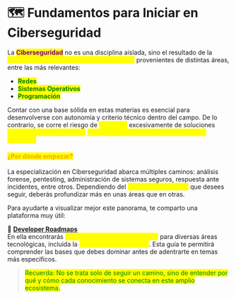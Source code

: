 # 🗺️ Fundamentos para Iniciar en Ciberseguridad

La <mark style="color:purple;">**Ciberseguridad**</mark> no es una disciplina aislada, sino el resultado de la <mark style="color:yellow;">**integración y aplicación de conocimientos**</mark> provenientes de distintas áreas, entre las más relevantes:

* <mark style="color:green;">**Redes**</mark>
* <mark style="color:green;">**Sistemas Operativos**</mark>
* <mark style="color:green;">**Programación**</mark>

Contar con una base sólida en estas materias es esencial para desenvolverse con autonomía y criterio técnico dentro del campo. De lo contrario, se corre el riesgo de <mark style="color:yellow;">depender</mark> excesivamente de soluciones <mark style="color:yellow;">preconstruidas o tutoriales</mark> <mark style="color:yellow;">sin comprender realmente lo que se está haciendo.</mark>

#### <mark style="color:orange;">¿Por dónde empezar?</mark>

La especialización en Ciberseguridad abarca múltiples caminos: análisis forense, pentesting, administración de sistemas seguros, respuesta ante incidentes, entre otros. Dependiendo del <mark style="color:yellow;">**enfoque profesional**</mark> que desees seguir, deberás profundizar más en unas áreas que en otras.

Para ayudarte a visualizar mejor este panorama, te comparto una plataforma muy útil:

🔗 [**Developer Roadmaps**](https://roadmap.sh/)\
En ella encontrarás <mark style="color:yellow;">**rutas de aprendizaje generales**</mark> para diversas áreas tecnológicas, incluida la <mark style="color:yellow;">**ruta de Ciberseguridad**</mark>. Esta guía te permitirá comprender las bases que debes dominar antes de adentrarte en temas más específicos.

> <mark style="color:green;">Recuerda: No se trata solo de seguir un camino, sino de entender por qué y cómo cada conocimiento se conecta en este amplio ecosistema.</mark>

